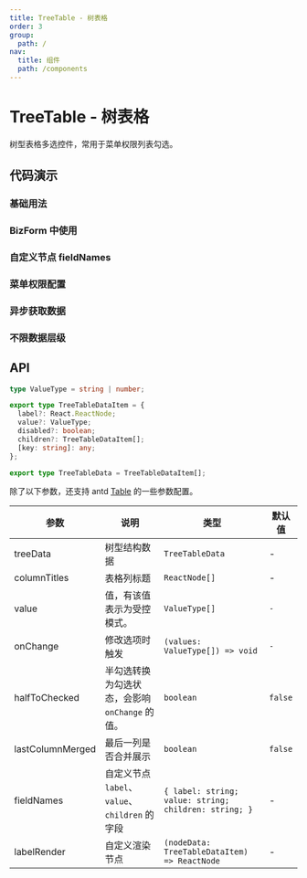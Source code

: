 ```yaml
---
title: TreeTable - 树表格
order: 3
group:
  path: /
nav:
  title: 组件
  path: /components
---
```


# TreeTable - 树表格

树型表格多选控件，常用于菜单权限列表勾选。

## 代码演示

### 基础用法

<code src='./demos/basic.tsx'></code>

### BizForm 中使用

<code src='./demos/bizform-1.tsx'></code>

### 自定义节点 fieldNames

<code src='./demos/fieldNames.tsx'></code>

### 菜单权限配置

<code src='./demos/menu-authorize.tsx'></code>

### 异步获取数据

<code src='./demos/async.tsx'></code>

### 不限数据层级

<code src='./demos/multiple.tsx'></code>

## API

```typescript
type ValueType = string | number;

export type TreeTableDataItem = {
  label?: React.ReactNode;
  value?: ValueType;
  disabled?: boolean;
  children?: TreeTableDataItem[];
  [key: string]: any;
};

export type TreeTableData = TreeTableDataItem[];
```

除了以下参数，还支持 antd [Table](https://ant.design/components/table-cn/) 的一些参数配置。

| 参数 | 说明 | 类型 | 默认值 |
| --- | --- | --- | --- |
| treeData | 树型结构数据 | `TreeTableData` | - |
| columnTitles | 表格列标题 | `ReactNode[]` | - |
| value | 值，有该值表示为受控模式。 | `ValueType[]` | `-` |
| onChange | 修改选项时触发 | `(values: ValueType[]) => void` | `-` |
| halfToChecked | 半勾选转换为勾选状态，会影响 `onChange` 的值。 | `boolean` | `false` |
| lastColumnMerged | 最后一列是否合并展示 | `boolean` | `false` |
| fieldNames | 自定义节点 `label`、`value`、`children` 的字段 | `{ label: string; value: string; children: string; }` | - |
| labelRender | 自定义渲染节点 | `(nodeData: TreeTableDataItem) => ReactNode` | - |
